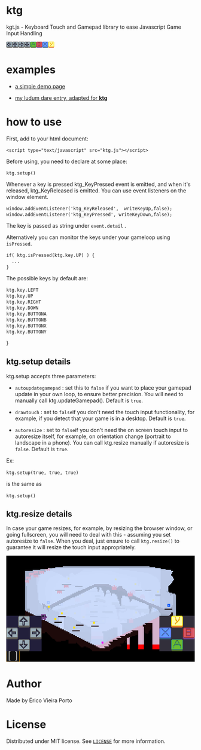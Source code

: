 # ktg
kgt.js - Keyboard Touch and Gamepad library to ease Javascript Game Input Handling

![](buttons.png)

# examples

- [a simple demo page](https://ericoporto.github.io/ktg/)

- [my ludum dare entry, adapted for **ktg**](https://ericoporto.github.io/rocambolli/)

# how to use
First, add to your html document:

    <script type="text/javascript" src="ktg.js"></script>

Before using, you need to declare at some place:

    ktg.setup()

Whenever a key is pressed ktg_KeyPressed event is emitted, and when it's released,
ktg_KeyReleased is emitted. You can use event listeners on the window element.

    window.addEventListener('ktg_KeyReleased',  writeKeyUp,false);
    window.addEventListener('ktg_KeyPressed', writeKeyDown,false);

The key is passed as string under `event.detail` .

Alternatively you can monitor the keys under your gameloop using `isPressed`.

    if( ktg.isPressed(ktg.key.UP) ) {
      ...
    }

The possible keys by default are:

    ktg.key.LEFT
    ktg.key.UP
    ktg.key.RIGHT
    ktg.key.DOWN
    ktg.key.BUTTONA
    ktg.key.BUTTONB
    ktg.key.BUTTONX
    ktg.key.BUTTONY
  }

## ktg.setup details

ktg.setup accepts three parameters:

- `autoupdategamepad` : set this to `false` if you want to place your gamepad
update in your own loop, to ensure better precision. You will need to manually
call ktg.updateGamepad(). Default is `true`.

- `drawtouch` : set to `false`if you don't need the touch input functionality,
for example, if you detect that your game is in a desktop. Default is `true`.

- `autoresize` : set to `false`if you don't need the on screen touch input to
autoresize itself, for example, on orientation change (portrait to landscape in
a phone). You can call ktg.resize manually if autoresize is `false`. Default is
`true`.

Ex:

`ktg.setup(true, true, true)`

is the same as

`ktg.setup()`

## ktg.resize details

In case your game resizes, for example, by resizing the browser window, or going
fullscreen, you will need to deal with this - assuming you set autoresize to
`false`. When you deal, just ensure to call `ktg.resize()` to guarantee it will
resize the touch input appropriately.

![](screenshot.png)

# Author

Made by Érico Vieira Porto


# License

Distributed under MIT license. See [`LICENSE`](LICENSE) for more information.
